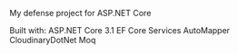 My defense project for ASP.NET Core 

Built with:
ASP.NET Core 3.1
EF Core
Services
AutoMapper
CloudinaryDotNet
Moq
